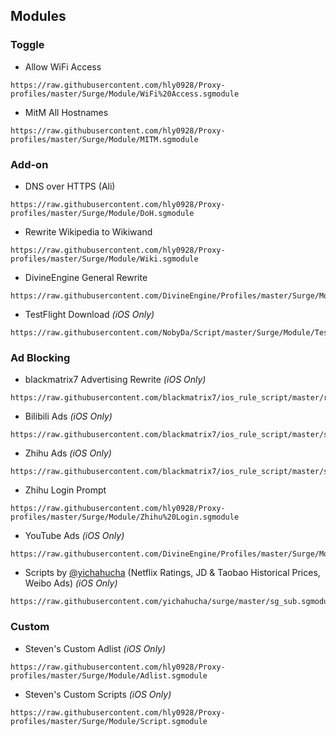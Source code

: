 ## Modules

### Toggle

- Allow WiFi Access

```
https://raw.githubusercontent.com/hly0928/Proxy-profiles/master/Surge/Module/WiFi%20Access.sgmodule
```

- MitM All Hostnames

```
https://raw.githubusercontent.com/hly0928/Proxy-profiles/master/Surge/Module/MITM.sgmodule
```

### Add-on

- DNS over HTTPS (Ali)

```
https://raw.githubusercontent.com/hly0928/Proxy-profiles/master/Surge/Module/DoH.sgmodule
```

- Rewrite Wikipedia to Wikiwand

```
https://raw.githubusercontent.com/hly0928/Proxy-profiles/master/Surge/Module/Wiki.sgmodule
```

- DivineEngine General Rewrite

```
https://raw.githubusercontent.com/DivineEngine/Profiles/master/Surge/Module/General.sgmodule
```

- TestFlight Download *(iOS Only)*

```
https://raw.githubusercontent.com/NobyDa/Script/master/Surge/Module/TestFlightDownload.sgmodule
```

### Ad Blocking

- blackmatrix7 Advertising Rewrite *(iOS Only)*

```
https://raw.githubusercontent.com/blackmatrix7/ios_rule_script/master/rewrite/Surge/Advertising/Advertising.sgmodule
```

- Bilibili Ads *(iOS Only)*

```
https://raw.githubusercontent.com/blackmatrix7/ios_rule_script/master/script/bilibili/bilibili_plus.sgmodule
```

- Zhihu Ads *(iOS Only)*

```
https://raw.githubusercontent.com/blackmatrix7/ios_rule_script/master/script/zhihu/zhihu_plus.sgmodule
```

- Zhihu Login Prompt

```
https://raw.githubusercontent.com/hly0928/Proxy-profiles/master/Surge/Module/Zhihu%20Login.sgmodule
```

- YouTube Ads *(iOS Only)*

```
https://raw.githubusercontent.com/DivineEngine/Profiles/master/Surge/Module/Block/YouTubeAds.sgmodule
```

- Scripts by [@yichahucha](https://github.com/yichahucha) (Netflix Ratings, JD & Taobao Historical Prices, Weibo Ads) *(iOS Only)*

```
https://raw.githubusercontent.com/yichahucha/surge/master/sg_sub.sgmodule
```

### Custom

- Steven's Custom Adlist *(iOS Only)*

```
https://raw.githubusercontent.com/hly0928/Proxy-profiles/master/Surge/Module/Adlist.sgmodule
```

- Steven's Custom Scripts *(iOS Only)*

```
https://raw.githubusercontent.com/hly0928/Proxy-profiles/master/Surge/Module/Script.sgmodule
```
